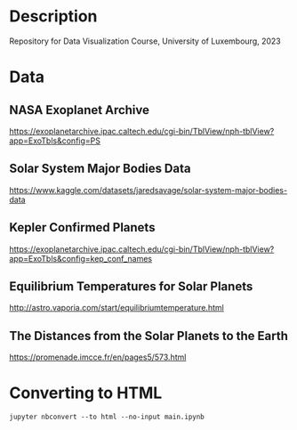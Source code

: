 # Description
Repository for Data Visualization Course, University of Luxembourg, 2023

# Data

## NASA Exoplanet Archive

https://exoplanetarchive.ipac.caltech.edu/cgi-bin/TblView/nph-tblView?app=ExoTbls&config=PS

## Solar System Major Bodies Data

https://www.kaggle.com/datasets/jaredsavage/solar-system-major-bodies-data

## Kepler Confirmed Planets

https://exoplanetarchive.ipac.caltech.edu/cgi-bin/TblView/nph-tblView?app=ExoTbls&config=kep_conf_names


## Equilibrium Temperatures for Solar Planets

http://astro.vaporia.com/start/equilibriumtemperature.html

## The Distances from the Solar Planets to the Earth

https://promenade.imcce.fr/en/pages5/573.html

# Converting to HTML
```
jupyter nbconvert --to html --no-input main.ipynb
```
